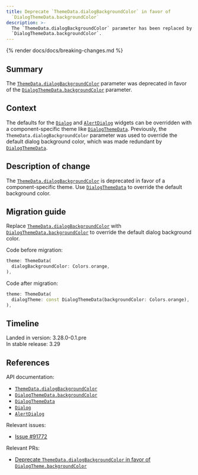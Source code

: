 ```yaml
---
title: Deprecate `ThemeData.dialogBackgroundColor` in favor of
  `DialogThemeData.backgroundColor`
description: >-
  The `ThemeData.dialogBackgroundColor` parameter has been replaced by
  `DialogThemeData.backgroundColor`.
---
```


{% render docs/docs/breaking-changes.md %}

## Summary

The [`ThemeData.dialogBackgroundColor`][] parameter was deprecated in favor of
the [`DialogThemeData.backgroundColor`][] parameter.

## Context

The defaults for the [`Dialog`][] and [`AlertDialog`][] widgets can be
overridden with a component-specific theme like [`DialogThemeData`][].
Previously, the `ThemeData.dialogBackgroundColor` parameter was used to
override the default dialog background color,
which was made redundant by [`DialogThemeData`][].

## Description of change

The [`ThemeData.dialogBackgroundColor`][] is deprecated in
favor of a component-specific theme.
Use [`DialogThemeData`][] to override the default background color.

## Migration guide

Replace [`ThemeData.dialogBackgroundColor`][] with
[`DialogThemeData.backgroundColor`][] to override the
default dialog background color.

Code before migration:

```dart
theme: ThemeData(
  dialogBackgroundColor: Colors.orange,
),
```

Code after migration:

```dart
theme: ThemeData(
  dialogTheme: const DialogThemeData(backgroundColor: Colors.orange),
),
```

## Timeline

Landed in version: 3.28.0-0.1.pre<br>
In stable release: 3.29

## References

API documentation:

- [`ThemeData.dialogBackgroundColor`][]
- [`DialogThemeData.backgroundColor`][]
- [`DialogThemeData`][]
- [`Dialog`][]
- [`AlertDialog`][]

Relevant issues:

- [Issue #91772][]

Relevant PRs:

- [Deprecate `ThemeData.dialogBackgroundColor` in favor of `DialogTheme.backgroundColor`][]

[`ThemeData.dialogBackgroundColor`]: {{site.api}}/flutter/material/ThemeData/dialogBackgroundColor.html
[`DialogThemeData.backgroundColor`]: {{site.api}}/flutter/material/DialogThemeData/backgroundColor.html
[`DialogThemeData`]: {{site.api}}/flutter/material/DialogThemeData-class.html
[`Dialog`]: {{site.api}}/flutter/material/Dialog-class.html
[`AlertDialog`]: {{site.api}}/flutter/material/AlertDialog-class.html
[Issue #91772]: {{site.repo.flutter}}/issues/91772
[Deprecate `ThemeData.dialogBackgroundColor` in favor of `DialogTheme.backgroundColor`]: {{site.repo.flutter}}/pull/155072
